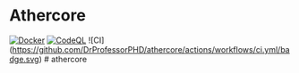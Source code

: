 ﻿# Athercore
[![Docker](https://github.com/DrProfessorPHD/athercore/actions/workflows/docker.yml/badge.svg)](https://github.com/DrProfessorPHD/athercore/pkgs/container/athercore)
[![CodeQL](https://github.com/DrProfessorPHD/athercore/actions/workflows/codeql.yml/badge.svg)](https://github.com/DrProfessorPHD/athercore/security/code-scanning)
!\[CI](https://github.com/DrProfessorPHD/athercore/actions/workflows/ci.yml/badge.svg)
\# athercore












